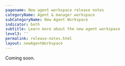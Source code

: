 ```yaml
---
pagename: New agent workspace release notes
categoryName: Agent & manager workspace
subCategoryName: New Agent Workspace
indicator: both
subtitle: Learn more about the new agent workspace
level3: ''
permalink: release-notes.html
layout: newAgentWorkspace
---
```


Coming soon.
